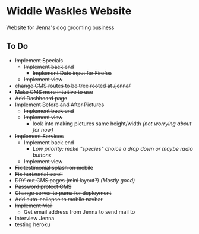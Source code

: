# Widdle Waskles Website

Website for Jenna's dog grooming business

## To Do


* ~~Implement Specials~~
  * ~~Implement back end~~
    * ~~Implement Date input for Firefox~~
  * ~~Implement view~~
* ~~change CMS routes to be tree rooted at /jenna/~~
* ~~Make CMS more intuitive to use~~
* ~~Add Dashboard page~~
* ~~Implement Before and After Pictures~~
  * ~~Implement back end~~
  * ~~Implement view~~
    * look into making pictures same height/width _(not worrying about for now)_
* ~~Implement Services~~
  * ~~Implement back end~~
    * _Low priority: make "species" choice a drop down or maybe radio buttons_
  * ~~Implement view~~
* ~~Fix testimonial splash on mobile~~
* ~~Fix horizontal scroll~~
* ~~DRY out CMS pages (mini layout?)~~ _(Mostly good)_
* ~~Password protect CMS~~
* ~~Change server to puma for deployment~~
* ~~Add auto-collapse to mobile navbar~~
* ~~Implement Mail~~
  * Get email address from Jenna to send mail to
* Interview Jenna
* testing heroku
